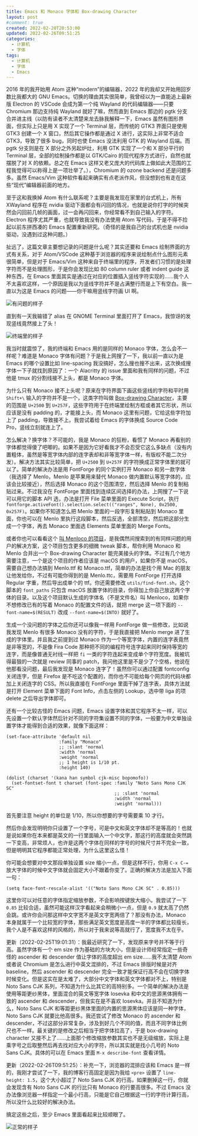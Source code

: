 ```yaml
---
title: Emacs 和 Monaco 字体和 Box-drawing Character
layout: post
#comment: true
created: 2022-02-20T20:53:00
updated: 2022-02-26T09:51:25
categories:
  - 计算机
  - 字体
tags:
  - 计算机
  - 字体
  - Emacs
---
```

2016 年的我开始用 Atom 这种“modern”的编辑器，2022 年的我却又开始用回岁数比我都大的 GNU Emacs。切换的理由其实很简单，我曾经以为一直能追上最新版 Electron 的 VSCode 会成为第一个纯 Wayland 的代码编辑器——只要 Chromium 那边支持纯 Wayland 就好了嘛，然而直到 Emacs 那边的 pgtk 分支合并进主线（以防有读者不太清楚来龙去脉我解释一下，Emacs 虽然有图形界面，但实际上只是用 X 实现了一个 Terminal 层，而传统的 GTK3 界面只是使用 GTK3 创建一个 X 窗口，然后其它操作都是通过 X 进行，这实际上非常不适合 GTK3，导致了很多 bug，同时也使 Emacs 没法利用 GTK 的 Wayland 后端。而 pgtk 分支则是在 X 部分之外另起炉灶，利用 GTK 实现了一个和 X 部分平行的 Terminal 层，全部的绘制操作都是以 GTK/Cairo 的现代程序方式进行，自然也就摆脱了对 X 的依赖。总之在 Emacs 这样又老又庞大的代码库上做如此大范围的工程我觉得可以称得上是一项壮举了。），Chromium 的 ozone backend 还是问题多多。虽然 Emacs/Vim 这种软件看起来确实有点老派作风，但没想到也有走在这些“现代”编辑器前面的地方。

<!--more-->

至于这和我换掉 Atom 有什么联系呢？主要是我发现在家里的台式机上，所有 XWayland 程序在 nvidia 驱动下面都会有闪回的情况，也就是说你打字的时候突然会闪回前几帧的画面，过一会再闪回来，你经常看不到自己输入的字符。Electron 程序尤其严重，也就导致我没有办法使用 Atom 写代码，于是不得不捡起以前东拼西凑的 Emacs 配置重新研究。（奇怪的是我自己的台式机也是 nvidia 驱动，没遇到过这种问题。）

扯远了，这篇文章主要想记录的问题是什么呢？其实还要和 Emacs 绘制界面的方式有关系，对于 Atom/VSCode 这种基于浏览器的程序来说绘制点什么图形元素很简单，但是对于 Emacs/Vim 这种来自于终端里的程序，开发者们习惯的是处理字符而不是处理图形，于是你会发现比如 80 column ruler 或者 indent guide 这种东西，在 Emacs 里面其实是通过在对应的位置插入竖线字符实现的……我个人不太喜欢这样，一个原因是我以为竖线字符并不是占满整行而是上下有空白。我一直以为这是 Emacs 的问题——你干嘛用竖线字符画 UI 啊。

![有问题的样子](1.png)

直到有一天我输错了 alias 在 GNOME Terminal 里面打开了 Emacs，我惊讶的发现竖线竟然接上了头！

![终端里的样子](2.png)

我当时就震惊了，我的终端和 Emacs 用的是同样的 Monaco 字体，怎么会不一样呢？难道是 Monaco 字体有问题？于是我上网搜了一下，我以前一直以为是 Emacs 的哪个设置比如 line-spacing 我没搞好，怎么搜也搜不出来，这次换成搜字体一下子就找到原因了：一个 Alacritty 的 issue 里面和我有同样的问题，不过他是 tmux 的分割线接不上头，都是 Monaco 字体。

为什么只有 Monaco 接不上头呢？原来在字符界面下画这些竖线的字符和平时用 `Shift+\` 输入的字符并不是一个，这类字符叫做 [Box-drawing Character](https://en.wikipedia.org/wiki/Box-drawing_character)，主要的范围是 `U+2500` 到 `U+257F`，这些字符用于在终端里绘制方框或者其它形状，所以应该是没有 padding 的，才能接上头，而 Monaco 这里有问题，它给这些字符加上了 padding，导致接不上。我尝试着给 Emacs 的字体换成 Source Code Pro，竖线立刻就连上了。

怎么解决？换字体？不可能的，我是 Monaco 的狂粉，看惯了 Monaco 再看别的字体都觉得傻了吧唧的。如果不是因为它好看我才不会忍受它这么多缺点（没有内置粗体，虽然是等宽字体内部的连字表却和非等宽字体一样，有版权不能二次分发）。解决方法其实比较简单，把 `U+2500` 到 `U+257F` 的字符换成正常字体里的就可以了。简单的解决办法是用 FontForge 的同个实例打开 Monaco 和另一款字体（我选择了 Menlo，Menlo 是苹果用来替代 Monaco 做内置默认等宽字体的，应该会比较接近），然后选择 Monaco 的这个范围清空，然后选择 Menlo 的复制粘贴过来。不过我没在 FontForge 里面找到连续区间选择的办法，上网搜了一下说可以用它的脚本 API 选，办法是打开 File 菜单里面的 Execute Script，执行 `fontforge.activeFont().selection.select(("ranges", None), 0x2500, 0x257F)`。如果你不知道怎么把 Menlo 里面的一段字形复制粘贴到 Monaco 里面，你也可以在 Menlo 里执行这段脚本，然后反选，全部清空，然后把这部分生成一个字体，再去 Monaco 里面选 Elements 菜单里面的 Merge Fonts。

或者你也可以看看这个 [叫 Menloco 的项目](https://github.com/Alhadis/Menloco)，是我偶然间搜索到的有同样问题的用户的解决方案，这个项目包含更多的细微 tweak 脚本，帮你利用 Monaco 和 Menlo 合并出一个 Box-drawing Character 能完美接头的字体。不过有几个地方需要注意，一个是这个项目的作者应该是 macOS 的用户，如果你不是 macOS，需要自己想办法搞到 Menlo.ttf 和 Monaco.ttf，简单的办法是找个用 Mac 的朋友让他发给你，不过有可能你得到的是 Menlo.ttc，需要用 FontForge 打开选择 Regular 字重，然后导出成单个的 ttf。你还需要修改 `utils/find-font.sh`，这个脚本的 `font_paths` 只包含 macOS 放置字体的目录，你得加上你自己放这两个字体的目录。以及这个项目默认生成的字体名（不是文件名）叫 Menloco，如果你不想修改已有的写着 Monaco 的配置文件的话，就把 merge 这一项下面的 `--font-name=$(RESULT)` 改成 `--font-name=$(INTO)` 就好了。

生成一个没问题的字体之后你还可以像我一样用 FontForge 做一些修改，比如说我发现 Menlo 有很多 Monaco 没有的字符，于是我直接把 Menlo merge 进了生成的字体里。并且我之前提到过 Monaco 作为一个等宽字体，内置的连字表竟然是非等宽的，不是像 Fira Code 那种把不同的编程符号连字起来同时保持等宽的连字，而是像普通无衬线一样把 `fi` 一类的字符连起来变成单个字符宽度。我被坑得最狠的一次就是 review 同事的 patch，我问他这里是不是少了个空格，他说在他那看没问题，最后我发现是 Monaco 连字了！虽然你可以通过配置 fontconfig 关闭连字，但是 Firefox 是不吃这个配置的，而你也不可能给每个网页的代码块都加上关闭连字的 CSS。所以我直接在 FontForge 里面干掉了连字表，具体方法就是打开 Element 菜单下面的 Font Info，点击左侧的 Lookup，选中带 liga 的项 delete 之后导出字体即可。

还有一个比较古怪的 Emacs 问题，Emacs 设置字体和其它程序不太一样，可以先设置一个默认字体然后针对不同的字符集设置不同的字体，一般要为中文单独设置字体才能得到合适的效果，就像下面这样：

```elisp
(set-face-attribute 'default nil
                    :family "Monaco"
                    ;; :slant 'normal
                    :width 'normal
                    :weight 'normal
                    ;; 1 height is 1/10 pt.
                    :height 140)

(dolist (charset '(kana han symbol cjk-misc bopomofo))
  (set-fontset-font t charset (font-spec :family "Noto Sans Mono CJK SC"
                                         ;; :slant 'normal
                                         :width 'normal
                                         :weight 'normal)))
```

首先要注意 height 的单位是 1/10，所以你想要的字号需要乘 10 才行。

然后你会发现明明你只设置了一个字号，可是中文和英文字体却不是等高的！也就是说如果你在本来都是英文的一行里面输入一个中文字，那这行的高度就会突然跳一下变高，非常烦人，也许是这两个字体在同样的字号的时候尺寸并不完全一致，但是明明其它程序都能正常处理，为什么这里这么怪！

你可能会想要对中文那段单独设置 size 缩小一点，但是这样不行，你用 `C-x C-=` 放大字体的时候中文字体就会固定大小不跟着你变了。正确的解决方法是加入下面一句：

```elisp
(setq face-font-rescale-alist '(("Noto Sans Mono CJK SC" . 0.85)))
```

这里你可以对任意的字体指定缩放参数，不会影响按键放大缩小。我尝试了一下 `0.85` 比较合适，虽然可能这样汉字看起来会稍微小一点，但是 `0.9` 就太高了仍然会跳。或许你会问那这样中文字宽不是英文字宽两倍了？那没有办法，Monaco 本身就属于一个比较宽的字体，那些满足英文宽度是高度一半的字体都比较瘦长，我个人是不喜欢这样的风格的，所以对于我来说等高就行了，宽度我不太在乎。

更新（2022-02-25T19:01:31）：我最近研究了一下，发现原来字号并不等于行高。虽然字体有一个 em size 作为基础的方块大小，但是设计师经常指定一些奇怪的 ascender 和 descender 值让字体的高度超出 em size……我不太清楚 Atom 或者说 Chromium 是怎么进行中英文混排的，不过 Emacs 排版时候是对齐 baseline，然后 ascender 和 descender 完全一致才能保证行高不会在切换字体时候变化。但是这实在是太难了，大部分中文字体和英文字体都对不上，特别是 Noto Sans CJK 系列，不知道为什么比其它的高特别多。一个简单的解决办法是使用等距更纱黑体，里面混合的英文等宽字体 Iosevka 和中文的思源黑体拥有一致的 ascender 和 descender，但我实在是不喜欢 Iosevka。并且不知道为什么，Noto Sans CJK 和等距更纱黑体里面的内置的思源黑体应该是同一种字体，Noto Sans CJK 就要比他高很多。我还尝试了修改 Monaco 的 ascender 和 descender，不过这部分非常复杂，涉及到好几个不同的值，而且不同字体比例尺也不一样。最关键的是修改之后相当于把字体拉高了，于是 box-drawing character 又接不上了……上面那个修改缩放参数其实也不是无级缩放，实际上是乘字号之后取整然后再去找对应大小的字符，所以其实就是找小几号的 Noto Sans CJK。具体的可以在 Emacs 里面 `M-x describe-font` 查看详情。

更新（2022-02-26T09:51:25）：补充一下，浏览器的混排应该和 Emacs 是一样的，我刚才尝试了一下，我的博客行高固定是因为我给 `<pre>` 设置了 `line-height: 1.5`，这个大小超过了 Noto Sans CJK 的行高，如果删掉这一行，你就会发现含有 Noto Sans CJK 的行比只有 Monaco 的行要高很多。不过 Emacs 没办法像浏览器一样指定一个最小行高，只能是它自己根据这一行的字符计算行高，所以没什么比较好的解决办法。

搞定这些之后，至少 Emacs 里面看起来比较顺眼了。

![正常的样子](3.png)
